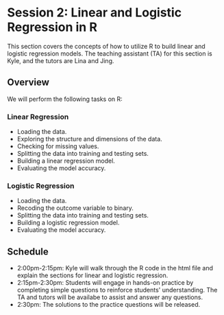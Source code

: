# Session 2: Linear and Logistic Regression in R
This section covers the concepts of how to utilize R to build linear and logistic regression models. The teaching assistant (TA) for this section is Kyle, and the tutors are Lina and Jing.

## Overview
We will perform the following tasks on R:
### Linear Regression
- Loading the data.
- Exploring the structure and dimensions of the data.
- Checking for missing values.
- Splitting the data into training and testing sets.
- Building a linear regression model.
- Evaluating the model accuracy.

### Logistic Regression
 - Loading the data.
 - Recoding the outcome variable to binary.
 - Splitting the data into training and testing sets.
 - Building a logistic regression model.
 - Evaluating the model accuracy.

## Schedule
- 2:00pm-2:15pm: Kyle will walk through the R code in the html file and explain the sections for linear and logistic regression.
- 2:15pm-2:30pm: Students will engage in hands-on practice by completing simple questions to reinforce students' understanding. The TA and tutors will be availabe to assist and answer any questions.
- 2:30pm: The solutions to the practice questions will be released.
